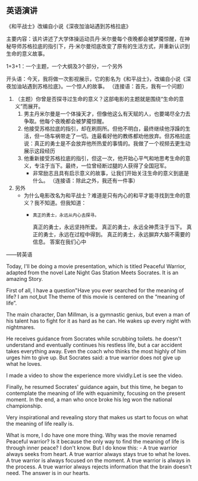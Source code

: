 ## 英语演讲

《和平战士》改编自小说《深夜加油站遇到苏格拉底》

主要内容：该片讲述了大学体操运动员丹·米尔曼每个夜晚都会被梦魇惊醒，在神秘导师苏格拉底的指引下，丹·米尔曼彻底改变了原有的生活方式，并重新认识到生命的意义故事。

1+3+1：一个主题，一个大纲及3个部分，一个另外

开头语：今天，我将做一次影视展示，它的影名为《和平战士》，改编自小说《深夜加油站遇到苏格拉底》。一个惊人的故事。
（连接语：首先，我有一个问题）
1. （主题）你曾是否探寻过生命的意义？这部电影的主题就是围绕“生命的意义”而展开。 
	1. 男主丹米尔曼是一个体操天才，但像他这么有天赋的人，也要竭尽全力去争取。他每个夜晚都会被梦魇惊醒。
	2. 他接受苏格拉底的指引，却在刷厕所。但他不明白，最终继续他浮躁的生活，但一场车祸带走了一切。连最看好他的教练都劝他放弃。但苏格拉底说：真正的勇士是不会放弃他所热爱的事情的。我做了一个视频去更生动展示这段经历
	3. 他重新接受苏格拉底的指引，但这一次，他开始心平气和地思考生命的意义，专注于当下。最终，一位曾经断过腿的人获得了全国冠军。
		- 非常励志且具有启示意义的故事，让我们开始关注生命的意义到底是什么。
（连接语：除此之外，我还有一件事）
1. 另外
	- 为什么电影改名为和平战士？难道是只有内心的和平才能寻找到生命的意义？我不知道。但我知道：
		-     真正的勇士，永远从内心去探寻。
			真正的勇士，永远坚持所爱。
			真正的勇士，永远全神贯注于当下。
			真正的勇士，永远在过程中得到。
			真正的勇士，永远摒弃大脑不需要的信息。
	答案在我们心中

——转英语


Today, I'll be doing a movie  presentation, which is titled Peaceful Warrior, adapted from the novel Late Night Gas Station Meets Socrates. It is an amazing Story.

First of all, I have a question"Have you ever searched for the meaning of life? I am not,but The theme of this movie is centered on the “meaning of life”. 

The main character, Dan Millman, is a gymnastic genius, but even a man of his talent has to fight for it as hard as he can. He wakes up every night with nightmares. 

 He receives guidance from Socrates while scrubbing toilets. he doesn't understand and eventually continues his restless life, but a car accident takes everything away. Even the coach who thinks the most highly of him urges him to give up. But Socrates said: a true warrior does not give up what he loves.
 
 I made a video to show the experience more vividly.Let is see the video.
 
 Finally, he resumed Socrates' guidance again, but this time, he began to contemplate the meaning of life with equanimity, focusing on the present moment. In the end, a man who once broke his leg won the national championship.
 
 Very inspirational and revealing story that makes us start to focus on what the meaning of life really is.
 
What is more, I do have one more thing.
Why was the movie renamed Peaceful warrior? Is it because the only way to find the meaning of life is through inner peace? I don't know. But I do know this:
		-       A true warrior always seeks from heart.
			A true warrior always stays true to what he loves.
			A true warrior is always focused on the moment.
			A true warrior is always in the process.
			A true warrior always rejects information that the brain doesn't need.
The answer is in our hearts.
